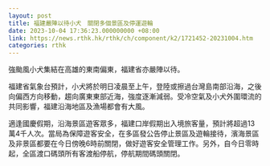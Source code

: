 ```yaml
---
layout: post
title: 福建嚴陣以待小犬　關閉多個景區及停運遊輪
date: 2023-10-04 17:36:23.000000000 +08:00
link: https://news.rthk.hk/rthk/ch/component/k2/1721452-20231004.htm
categories: rthk
---
```


強颱風小犬集結在高雄的東南偏東，福建省亦嚴陣以待。

福建省氣象台預計，小犬將於明日凌晨至上午，登陸或擦過台灣島南部沿海，之後向偏西方向移動，趨向廣東東部近海，強度逐漸減弱。受冷空氣及小犬外圍環流的共同影響，福建沿海地區及漁場都會有大風。

適逢國慶假期，沿海景區遊客眾多，福建口岸假期出入境旅客量，預計將超過13萬4千人次。當局為保障遊客安全，在多區發公告停止景區及遊輪接待，濱海景區及非景區都要在今日傍晚6時前關閉，做好遊客安全管理工作。另外，自今日零時起，全區渡口碼頭所有客渡船停航，停航期間碼頭關閉。
